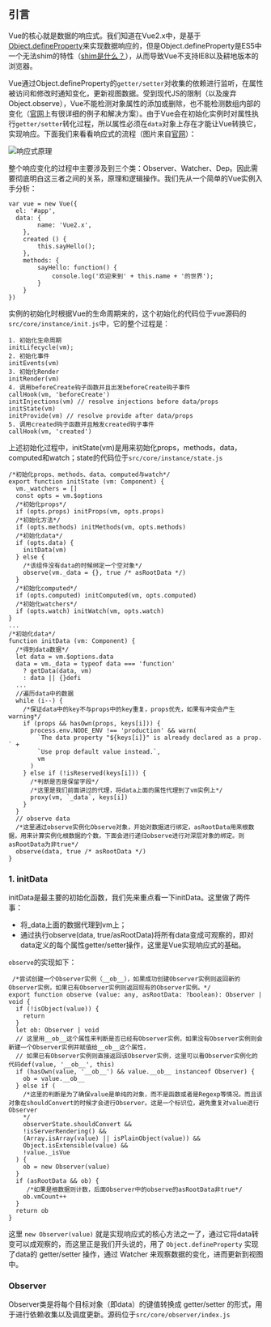 ## 引言

Vue的核心就是数据的响应式。我们知道在Vue2.x中，是基于[Object.defineProperty](https://developer.mozilla.org/en-US/docs/Web/JavaScript/Reference/Global_Objects/Object/defineProperty)来实现数据响应的，但是Object.defineProperty是ES5中一个无法shim的特性（[shim是什么？](https://blog.csdn.net/xiaoyuer_2020/article/details/111364064)），从而导致Vue不支持IE8以及耕地版本的浏览器。

Vue通过Object.defineProperty的```getter/setter```对收集的依赖进行监听，在属性被访问和修改时通知变化，更新视图数据。受到现代JS的限制（以及废弃Object.observe），Vue不能检测对象属性的添加或删除，也不能检测数组内部的变化（[官网](https://cn.vuejs.org/v2/guide/reactivity.html)上有很详细的例子和解决方案）。由于Vue会在初始化实例时对属性执行```getter/setter```转化过程，所以属性必须在```data```对象上存在才能让Vue转换它，实现响应。下面我们来看看响应式的流程（图片来自[官网](https://cn.vuejs.org/v2/guide/reactivity.html)）：

![响应式原理](https://user-images.githubusercontent.com/10249805/113387898-c5b5e180-93bf-11eb-9407-f414384a7848.png)

整个响应变化的过程中主要涉及到三个类：Observer、Watcher、Dep。因此需要彻底明白这三者之间的关系，原理和逻辑操作。我们先从一个简单的Vue实例入手分析：
```
var vue = new Vue({
  el: '#app',
  data: {
        name: 'Vue2.x',
    },
    created () {
        this.sayHello();
    },
    methods: {
        sayHello: function() {
            console.log('欢迎来到' + this.name + '的世界');
        }
    }
})
```
实例的初始化时根据Vue的生命周期来的，这个初始化的代码位于vue源码的<code>src/core/instance/init.js</code>中，它的整个过程是：
```
1. 初始化生命周期
initLifecycle(vm);
2. 初始化事件
initEvents(vm)
3. 初始化Render
initRender(vm)
4. 调用beforeCreate钩子函数并且出发beforeCreate钩子事件
callHook(vm, 'beforeCreate')
initInjections(vm) // resolve injections before data/props
initState(vm)
initProvide(vm) // resolve provide after data/props
5. 调用created钩子函数并且触发created钩子事件
callHook(vm, 'created')
```
上述初始化过程中，initState(vm)是用来初始化props，methods，data，computed和watch；state的代码位于<code>src/core/instance/state.js</code>
```
/*初始化props、methods、data、computed与watch*/
export function initState (vm: Component) {
  vm._watchers = []
  const opts = vm.$options
  /*初始化props*/
  if (opts.props) initProps(vm, opts.props)
  /*初始化方法*/
  if (opts.methods) initMethods(vm, opts.methods)
  /*初始化data*/
  if (opts.data) {
    initData(vm)
  } else {
    /*该组件没有data的时候绑定一个空对象*/
    observe(vm._data = {}, true /* asRootData */)
  }
  /*初始化computed*/
  if (opts.computed) initComputed(vm, opts.computed)
  /*初始化watchers*/
  if (opts.watch) initWatch(vm, opts.watch)
}
...
/*初始化data*/
function initData (vm: Component) {
  /*得到data数据*/
  let data = vm.$options.data
  data = vm._data = typeof data === 'function'
    ? getData(data, vm)
    : data || {}defi
  ...
  //遍历data中的数据
  while (i--) {
    /*保证data中的key不与props中的key重复，props优先，如果有冲突会产生warning*/
    if (props && hasOwn(props, keys[i])) {
      process.env.NODE_ENV !== 'production' && warn(
        `The data property "${keys[i]}" is already declared as a prop. ` +
        `Use prop default value instead.`,
        vm
      )
    } else if (!isReserved(keys[i])) {
      /*判断是否是保留字段*/
      /*这里是我们前面讲过的代理，将data上面的属性代理到了vm实例上*/
      proxy(vm, `_data`, keys[i])
    }
  }
  // observe data
  /*这里通过observe实例化Observe对象，开始对数据进行绑定，asRootData用来根数据，用来计算实例化根数据的个数，下面会进行递归observe进行对深层对象的绑定。则asRootData为非true*/
  observe(data, true /* asRootData */)
}

```
### 1. initData
initData是最主要的初始化函数，我们先来重点看一下initData。这里做了两件事：
- 将_data上面的数据代理到vm上；
- 通过执行observe(data, true/asRootData)将所有data变成可观察的，即对data定义的每个属性getter/setter操作，这里是Vue实现响应式的基础。

<code>observe</code>的实现如下：
```
 /*尝试创建一个Observer实例（__ob__），如果成功创建Observer实例则返回新的Observer实例，如果已有Observer实例则返回现有的Observer实例。*/
export function observe (value: any, asRootData: ?boolean): Observer | void {
  if (!isObject(value)) {
    return
  }
  let ob: Observer | void
  // 这里用__ob__这个属性来判断是否已经有Observer实例，如果没有Observer实例则会新建一个Observer实例并赋值给__ob__这个属性，
  // 如果已有Observer实例则直接返回该Observer实例，这里可以看Observer实例化的代码def(value, '__ob__', this)
  if (hasOwn(value, '__ob__') && value.__ob__ instanceof Observer) {
    ob = value.__ob__
  } else if (
    /*这里的判断是为了确保value是单纯的对象，而不是函数或者是Regexp等情况。而且该对象在shouldConvert的时候才会进行Observer。这是一个标识位，避免重复对value进行Observer
    */
    observerState.shouldConvert &&
    !isServerRendering() &&
    (Array.isArray(value) || isPlainObject(value)) &&
    Object.isExtensible(value) &&
    !value._isVue
  ) {
    ob = new Observer(value)
  }
  if (asRootData && ob) {
     /*如果是根数据则计数，后面Observer中的observe的asRootData非true*/
    ob.vmCount++
  }
  return ob
}
```
这里 <code>new Observer(value)</code> 就是实现响应式的核心方法之一了，通过它将data转变可以成观察的，而这里正是我们开头说的，用了 <code>Object.defineProperty</code> 实现了data的 getter/setter 操作，通过 Watcher 来观察数据的变化，进而更新到视图中。

### Observer

Observer类是将每个目标对象（即data）的键值转换成 getter/setter 的形式，用于进行依赖收集以及调度更新。源码位于<code>src/core/observer/index.js</code>





